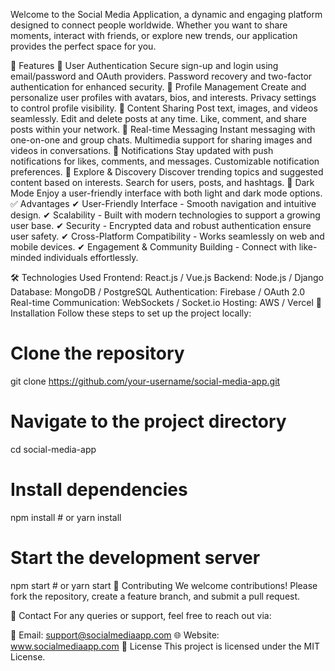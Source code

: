 Welcome to the Social Media Application, a dynamic and engaging platform designed to connect people worldwide. Whether you want to share moments, interact with friends, or explore new trends, our application provides the perfect space for you.

🚀 Features
🔹 User Authentication
Secure sign-up and login using email/password and OAuth providers.
Password recovery and two-factor authentication for enhanced security.
🔹 Profile Management
Create and personalize user profiles with avatars, bios, and interests.
Privacy settings to control profile visibility.
🔹 Content Sharing
Post text, images, and videos seamlessly.
Edit and delete posts at any time.
Like, comment, and share posts within your network.
🔹 Real-time Messaging
Instant messaging with one-on-one and group chats.
Multimedia support for sharing images and videos in conversations.
🔹 Notifications
Stay updated with push notifications for likes, comments, and messages.
Customizable notification preferences.
🔹 Explore & Discovery
Discover trending topics and suggested content based on interests.
Search for users, posts, and hashtags.
🔹 Dark Mode
Enjoy a user-friendly interface with both light and dark mode options.
✅ Advantages
✔ User-Friendly Interface - Smooth navigation and intuitive design. ✔ Scalability - Built with modern technologies to support a growing user base. ✔ Security - Encrypted data and robust authentication ensure user safety. ✔ Cross-Platform Compatibility - Works seamlessly on web and mobile devices. ✔ Engagement & Community Building - Connect with like-minded individuals effortlessly.

🛠️ Technologies Used
Frontend: React.js / Vue.js
Backend: Node.js / Django
Database: MongoDB / PostgreSQL
Authentication: Firebase / OAuth 2.0
Real-time Communication: WebSockets / Socket.io
Hosting: AWS / Vercel
📜 Installation
Follow these steps to set up the project locally:

# Clone the repository
git clone https://github.com/your-username/social-media-app.git

# Navigate to the project directory
cd social-media-app

# Install dependencies
npm install  # or yarn install

# Start the development server
npm start  # or yarn start
📝 Contributing
We welcome contributions! Please fork the repository, create a feature branch, and submit a pull request.

📩 Contact
For any queries or support, feel free to reach out via:

📧 Email: support@socialmediaapp.com
🌐 Website: www.socialmediaapp.com
📄 License
This project is licensed under the MIT License.
